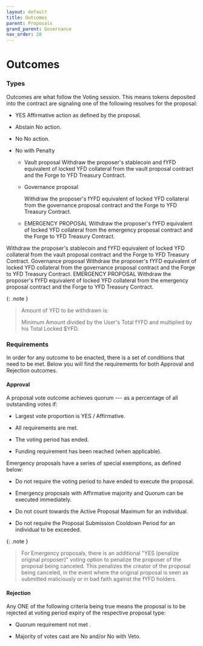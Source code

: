 ```yaml
---
layout: default
title: Outcomes
parent: Proposals
grand_parent: Governance
nav_order: 20
---
```


Outcomes
========

### Types

Outcomes are what follow the Voting session. This means tokens deposited into the contract are signaling one of the following resolves for the proposal:

-   YES Affirmative action as defined by the proposal.

-   Abstain No action.

-   No No action.

-   No with Penalty

    -   Vault proposal Withdraw the proposer's stablecoin and fYFD equivalent of locked YFD collateral from the vault proposal contract and the Forge to YFD Treasury Contract.

    -   Governance proposal

        Withdraw the proposer's fYFD equivalent of locked YFD collateral from the governance proposal contract and the Forge to YFD Treasury Contract.

    -   EMERGENCY PROPOSAL Withdraw the proposer's fYFD equivalent of locked YFD collateral from the emergency proposal contract and the Forge to YFD Treasury Contract.

Withdraw the proposer's stablecoin and fYFD equivalent of locked YFD collateral from the vault proposal contract and the Forge to YFD Treasury Contract. Governance proposal Withdraw the proposer's fYFD equivalent of locked YFD collateral from the governance proposal contract and the Forge to YFD Treasury Contract. EMERGENCY PROPOSAL Withdraw the proposer's fYFD equivalent of locked YFD collateral from the emergency proposal contract and the Forge to YFD Treasury Contract.

{: .note }
> Amount of YFD to be withdrawn is:
> 
> Minimum Amount divided by the User's Total fYFD and multiplied by his Total Locked $YFD.

### Requirements

In order for any outcome to be enacted, there is a set of conditions that need to be met. Below you will find the requirements for both Approval and Rejection outcomes.

#### Approval

A proposal vote outcome achieves quorum --- as a percentage of all outstanding votes if:

-   Largest vote proportion is YES / Affirmative.

-   All requirements are met.

-   The voting period has ended.

-   Funding requirement has been reached (when applicable).

Emergency proposals have a series of special exemptions, as defined below:

-   Do not require the voting period to have ended to execute the proposal.

-   Emergency proposals with Affirmative majority and Quorum can be executed immediately.

-   Do not count towards the Active Proposal Maximum for an individual.

-   Do not require the Proposal Submission Cooldown Period for an individual to be exceeded.

{: .note }
> For Emergency proposals, there is an additional "YES (penalize original proposer)" voting option to penalize the proposer of the proposal being canceled. This penalizes the creator of the proposal being canceled, in the event where the original proposal is seen as submitted maliciously or in bad faith against the fYFD holders.

#### Rejection

Any ONE of the following criteria being true means the proposal is to be rejected at voting period expiry of the respective proposal type:

-   Quorum requirement not met .

-   Majority of votes cast are No and/or No with Veto.